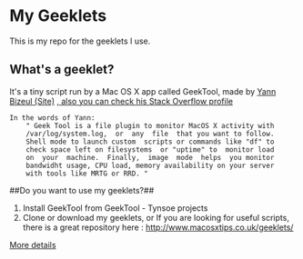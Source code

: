My Geeklets
===========
This is my repo for the geeklets I use.

What's a geeklet?
-----------------
It's a tiny script run by a Mac OS X app called GeekTool, made by [Yann Bizeul (Site)](http://projects.tynsoe.org/en/ "Link to his site")  [, also you can check his Stack Overflow profile](http://stackoverflow.com/users/318858/yann-bizeul "Link to his SO profile")

	In the words of Yann:
		" Geek Tool is a file plugin to monitor MacOS X activity with   
		/var/log/system.log,  or  any  file  that you want to follow.   
		Shell mode to launch custom  scripts or commands like "df" to   
		check space left on filesystems  or "uptime" to  monitor load   
		on  your  machine.  Finally,  image  mode  helps  you monitor   
		bandwidht usage, CPU load, memory availability on your server   
		with tools like MRTG or RRD. " 

##Do you want to use my geeklets?##

1. Install GeekTool from GeekTool - Tynsoe projects
2. Clone or download my geeklets, or If you are looking for useful scripts, there is a great repository here : http://www.macosxtips.co.uk/geeklets/


 [More details](http://geektool3.tynsoe.org/documents/show/2 "English documentation at Yann's site")
